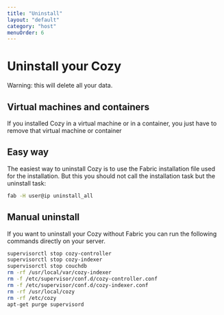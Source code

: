 ```yaml
---
title: "Uninstall"
layout: "default"
category: "host"
menuOrder: 6
---
```


# Uninstall your Cozy
Warning: this will delete all your data.

## Virtual machines and containers

If you installed Cozy in a virtual machine or in a container, you just have
to remove that virtual machine or container


## Easy way 

The easiest way to uninstall Cozy is to use the Fabric installation file used
for the installation. But this you should not call the installation task but
the uninstall task:

```bash
fab -H user@ip uninstall_all
```
   
## Manual uninstall

If you want to uninstall your Cozy without Fabric you can run the following
commands directly on your server.

```bash
supervisorctl stop cozy-controller
supervisorctl stop cozy-indexer
supervisorctl stop couchdb
rm -rf /usr/local/var/cozy-indexer
rm -f /etc/supervisor/conf.d/cozy-controller.conf
rm -f /etc/supervisor/conf.d/cozy-indexer.conf
rm -rf /usr/local/cozy
rm -rf /etc/cozy
apt-get purge supervisord
```
